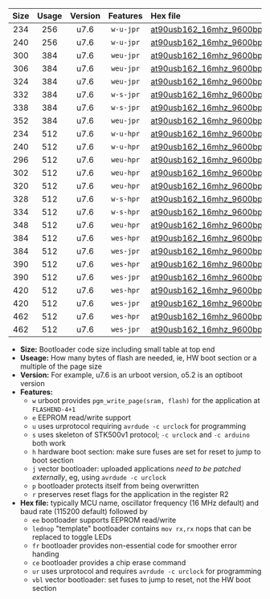 |Size|Usage|Version|Features|Hex file|
|:-:|:-:|:-:|:-:|:--|
|234|256|u7.6|`w-u-jpr`|[at90usb162_16mhz_9600bps_ur_vbl.hex](https://raw.githubusercontent.com/stefanrueger/urboot/main/at90usb162_16mhz_9600bps_ur_vbl.hex)|
|240|256|u7.6|`w-u-jpr`|[at90usb162_16mhz_9600bps_lednop_ur_vbl.hex](https://raw.githubusercontent.com/stefanrueger/urboot/main/at90usb162_16mhz_9600bps_lednop_ur_vbl.hex)|
|300|384|u7.6|`weu-jpr`|[at90usb162_16mhz_9600bps_ee_ur_vbl.hex](https://raw.githubusercontent.com/stefanrueger/urboot/main/at90usb162_16mhz_9600bps_ee_ur_vbl.hex)|
|306|384|u7.6|`weu-jpr`|[at90usb162_16mhz_9600bps_ee_lednop_ur_vbl.hex](https://raw.githubusercontent.com/stefanrueger/urboot/main/at90usb162_16mhz_9600bps_ee_lednop_ur_vbl.hex)|
|324|384|u7.6|`weu-jpr`|[at90usb162_16mhz_9600bps_ee_lednop_fr_ur_vbl.hex](https://raw.githubusercontent.com/stefanrueger/urboot/main/at90usb162_16mhz_9600bps_ee_lednop_fr_ur_vbl.hex)|
|332|384|u7.6|`w-s-jpr`|[at90usb162_16mhz_9600bps_vbl.hex](https://raw.githubusercontent.com/stefanrueger/urboot/main/at90usb162_16mhz_9600bps_vbl.hex)|
|338|384|u7.6|`w-s-jpr`|[at90usb162_16mhz_9600bps_lednop_vbl.hex](https://raw.githubusercontent.com/stefanrueger/urboot/main/at90usb162_16mhz_9600bps_lednop_vbl.hex)|
|352|384|u7.6|`weu-jpr`|[at90usb162_16mhz_9600bps_ee_lednop_fr_ce_ur_vbl.hex](https://raw.githubusercontent.com/stefanrueger/urboot/main/at90usb162_16mhz_9600bps_ee_lednop_fr_ce_ur_vbl.hex)|
|234|512|u7.6|`w-u-hpr`|[at90usb162_16mhz_9600bps_ur.hex](https://raw.githubusercontent.com/stefanrueger/urboot/main/at90usb162_16mhz_9600bps_ur.hex)|
|240|512|u7.6|`w-u-hpr`|[at90usb162_16mhz_9600bps_lednop_ur.hex](https://raw.githubusercontent.com/stefanrueger/urboot/main/at90usb162_16mhz_9600bps_lednop_ur.hex)|
|296|512|u7.6|`weu-hpr`|[at90usb162_16mhz_9600bps_ee_ur.hex](https://raw.githubusercontent.com/stefanrueger/urboot/main/at90usb162_16mhz_9600bps_ee_ur.hex)|
|302|512|u7.6|`weu-hpr`|[at90usb162_16mhz_9600bps_ee_lednop_ur.hex](https://raw.githubusercontent.com/stefanrueger/urboot/main/at90usb162_16mhz_9600bps_ee_lednop_ur.hex)|
|320|512|u7.6|`weu-hpr`|[at90usb162_16mhz_9600bps_ee_lednop_fr_ur.hex](https://raw.githubusercontent.com/stefanrueger/urboot/main/at90usb162_16mhz_9600bps_ee_lednop_fr_ur.hex)|
|328|512|u7.6|`w-s-hpr`|[at90usb162_16mhz_9600bps.hex](https://raw.githubusercontent.com/stefanrueger/urboot/main/at90usb162_16mhz_9600bps.hex)|
|334|512|u7.6|`w-s-hpr`|[at90usb162_16mhz_9600bps_lednop.hex](https://raw.githubusercontent.com/stefanrueger/urboot/main/at90usb162_16mhz_9600bps_lednop.hex)|
|348|512|u7.6|`weu-hpr`|[at90usb162_16mhz_9600bps_ee_lednop_fr_ce_ur.hex](https://raw.githubusercontent.com/stefanrueger/urboot/main/at90usb162_16mhz_9600bps_ee_lednop_fr_ce_ur.hex)|
|384|512|u7.6|`wes-hpr`|[at90usb162_16mhz_9600bps_ee.hex](https://raw.githubusercontent.com/stefanrueger/urboot/main/at90usb162_16mhz_9600bps_ee.hex)|
|384|512|u7.6|`wes-jpr`|[at90usb162_16mhz_9600bps_ee_vbl.hex](https://raw.githubusercontent.com/stefanrueger/urboot/main/at90usb162_16mhz_9600bps_ee_vbl.hex)|
|390|512|u7.6|`wes-hpr`|[at90usb162_16mhz_9600bps_ee_lednop.hex](https://raw.githubusercontent.com/stefanrueger/urboot/main/at90usb162_16mhz_9600bps_ee_lednop.hex)|
|390|512|u7.6|`wes-jpr`|[at90usb162_16mhz_9600bps_ee_lednop_vbl.hex](https://raw.githubusercontent.com/stefanrueger/urboot/main/at90usb162_16mhz_9600bps_ee_lednop_vbl.hex)|
|420|512|u7.6|`wes-hpr`|[at90usb162_16mhz_9600bps_ee_lednop_fr.hex](https://raw.githubusercontent.com/stefanrueger/urboot/main/at90usb162_16mhz_9600bps_ee_lednop_fr.hex)|
|420|512|u7.6|`wes-jpr`|[at90usb162_16mhz_9600bps_ee_lednop_fr_vbl.hex](https://raw.githubusercontent.com/stefanrueger/urboot/main/at90usb162_16mhz_9600bps_ee_lednop_fr_vbl.hex)|
|462|512|u7.6|`wes-hpr`|[at90usb162_16mhz_9600bps_ee_lednop_fr_ce.hex](https://raw.githubusercontent.com/stefanrueger/urboot/main/at90usb162_16mhz_9600bps_ee_lednop_fr_ce.hex)|
|462|512|u7.6|`wes-jpr`|[at90usb162_16mhz_9600bps_ee_lednop_fr_ce_vbl.hex](https://raw.githubusercontent.com/stefanrueger/urboot/main/at90usb162_16mhz_9600bps_ee_lednop_fr_ce_vbl.hex)|

- **Size:** Bootloader code size including small table at top end
- **Useage:** How many bytes of flash are needed, ie, HW boot section or a multiple of the page size
- **Version:** For example, u7.6 is an urboot version, o5.2 is an optiboot version
- **Features:**
  + `w` urboot provides `pgm_write_page(sram, flash)` for the application at `FLASHEND-4+1`
  + `e` EEPROM read/write support
  + `u` uses urprotocol requiring `avrdude -c urclock` for programming
  + `s` uses skeleton of STK500v1 protocol; `-c urclock` and `-c arduino` both work
  + `h` hardware boot section: make sure fuses are set for reset to jump to boot section
  + `j` vector bootloader: uploaded applications *need to be patched externally*, eg, using `avrdude -c urclock`
  + `p` bootloader protects itself from being overwritten
  + `r` preserves reset flags for the application in the register R2
- **Hex file:** typically MCU name, oscillator frequency (16 MHz default) and baud rate (115200 default) followed by
  + `ee` bootloader supports EEPROM read/write
  + `lednop` "template" bootloader contains `mov rx,rx` nops that can be replaced to toggle LEDs
  + `fr` bootloader provides non-essential code for smoother error handing
  + `ce` bootloader provides a chip erase command
  + `ur` uses urprotocol and requires `avrdude -c urclock` for programming
  + `vbl` vector bootloader: set fuses to jump to reset, not the HW boot section
